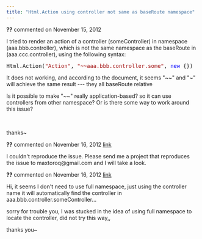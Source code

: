 ```yaml
---
title: "Html.Action using controller not same as baseRoute namespace"
---
```

<div id="post942497" class="discussion-comment op">
   <div class="discussion-header"><b>??</b> commented on 
      <time datetime="2012-11-15T21:29:37.713-08:00" title="2012-11-15T21:29:37.713-08:00">November 15, 2012</time>
   </div>
   <div class="discussion-message">
<p>I tried to render an action of a controller (someController) in namespace (aaa.bbb.controller), which is not the same namespace as the baseRoute in (aaa.ccc.controller), using the following syntax:</p>
<pre>Html.Action(<span style="color:#a31515">&quot;Action&quot;</span>, <span style="color:#a31515">&quot;~~aaa.bbb.controller.some&quot;</span>, <span style="color:blue">new</span> {})</pre>
<p>It does not working, and according to the document, it seems &quot;~~&quot; and &quot;~&quot; will achieve the same result --- they all baseRoute relative</p>
<p>Is it possible to make &quot;~~&quot; really application-based? so it can use controllers from other namespace? Or is there some way to work around this issue?</p>
<p>&nbsp;</p>
<p>thanks~</p>
</div>
</div>
<div id="post942791" class="discussion-comment">
   <div class="discussion-header"><b>??</b> commented on 
      <time datetime="2012-11-16T06:57:12.533-08:00" title="2012-11-16T06:57:12.533-08:00">November 16, 2012</time> <a href="#post942791" class="post-link">link</a></div>
   <div class="discussion-message">
<p>I couldn't reproduce the issue. Please send me a project that reproduces the issue to maxtoroq@gmail.com and I will take a look.</p>
</div>
</div>
<div id="post943064" class="discussion-comment marked-as-answer">
   <div class="discussion-header"><b>??</b> commented on 
      <time datetime="2012-11-16T14:52:05.61-08:00" title="2012-11-16T14:52:05.61-08:00">November 16, 2012</time> <a href="#post943064" class="post-link">link</a></div>
   <div class="discussion-message">
<p>Hi, it seems I don't need to use full namespace, just using the controller name it will automatically find the controller in aaa.bbb.controller.someController...</p>
<p>sorry for trouble you, I was&nbsp;stucked&nbsp;in the idea of using full namespace to locate the controller, did not try this way,,</p>
<p>thanks you~</p>
</div>
</div>